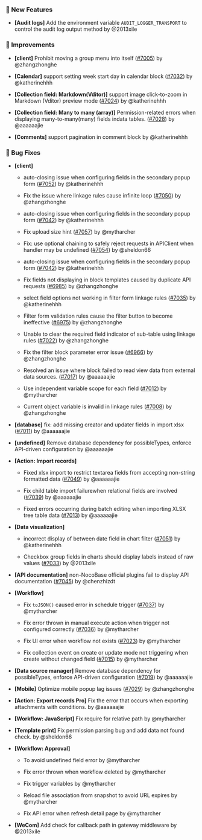 ### 🎉 New Features

- **[Audit logs]** Add the environment variable `AUDIT_LOGGER_TRANSPORT` to control the audit log output method by @2013xile

### 🚀 Improvements

- **[client]** Prohibit moving a group menu into itself ([#7005](https://github.com/nocobase/nocobase/pull/7005)) by @zhangzhonghe

- **[Calendar]** support setting week start day in calendar block ([#7032](https://github.com/nocobase/nocobase/pull/7032)) by @katherinehhh

- **[Collection field: Markdown(Vditor)]** support image click-to-zoom in Markdown (Vditor) preview mode ([#7024](https://github.com/nocobase/nocobase/pull/7024)) by @katherinehhh

- **[Collection field: Many to many (array)]** Permission-related errors when displaying many-to-many(many) fields in ​data tables. ([#7028](https://github.com/nocobase/nocobase/pull/7028)) by @aaaaaajie

- **[Comments]** support pagination in comment block by @katherinehhh

### 🐛 Bug Fixes

- **[client]**
  - auto-closing issue when configuring fields in the secondary popup form ([#7052](https://github.com/nocobase/nocobase/pull/7052)) by @katherinehhh

  - Fix the issue where linkage rules cause infinite loop ([#7050](https://github.com/nocobase/nocobase/pull/7050)) by @zhangzhonghe

  - auto-closing issue when configuring fields in the secondary popup form ([#7042](https://github.com/nocobase/nocobase/pull/7042)) by @katherinehhh

  - Fix upload size hint ([#7057](https://github.com/nocobase/nocobase/pull/7057)) by @mytharcher

  - Fix: use optional chaining to safely reject requests in APIClient when handler may be undefined ([#7054](https://github.com/nocobase/nocobase/pull/7054)) by @sheldon66

  - auto-closing issue when configuring fields in the secondary popup form ([#7042](https://github.com/nocobase/nocobase/pull/7042)) by @katherinehhh

  - Fix fields not displaying in block templates caused by duplicate API requests ([#6985](https://github.com/nocobase/nocobase/pull/6985)) by @zhangzhonghe

  - select field options not working in filter form linkage rules ([#7035](https://github.com/nocobase/nocobase/pull/7035)) by @katherinehhh

  - Filter form validation rules cause the filter button to become ineffective ([#6975](https://github.com/nocobase/nocobase/pull/6975)) by @zhangzhonghe

  - Unable to clear the required field indicator of sub-table using linkage rules ([#7022](https://github.com/nocobase/nocobase/pull/7022)) by @zhangzhonghe

  - Fix the filter block parameter error issue ([#6966](https://github.com/nocobase/nocobase/pull/6966)) by @zhangzhonghe

  - Resolved an issue where block failed to read view data from external data sources. ([#7017](https://github.com/nocobase/nocobase/pull/7017)) by @aaaaaajie

  - Use independent variable scope for each field ([#7012](https://github.com/nocobase/nocobase/pull/7012)) by @mytharcher

  - Current object variable is invalid in linkage rules ([#7008](https://github.com/nocobase/nocobase/pull/7008)) by @zhangzhonghe

- **[database]** fix: add missing creator and updater fields in import xlsx ([#7011](https://github.com/nocobase/nocobase/pull/7011)) by @aaaaaajie

- **[undefined]** Remove database dependency for possibleTypes, enforce API-driven configuration by @aaaaaajie

- **[Action: Import records]**
  - Fixed xlsx import to restrict textarea fields from accepting non-string formatted data ([#7049](https://github.com/nocobase/nocobase/pull/7049)) by @aaaaaajie

  - Fix child table import failurewhen relational fields are involved ([#7039](https://github.com/nocobase/nocobase/pull/7039)) by @aaaaaajie

  - Fixed errors occurring during batch editing when importing XLSX tree table data ([#7013](https://github.com/nocobase/nocobase/pull/7013)) by @aaaaaajie

- **[Data visualization]**
  - incorrect display of between date field in chart filter ([#7051](https://github.com/nocobase/nocobase/pull/7051)) by @katherinehhh

  - Checkbox group fields in charts should display labels instead of raw values ([#7033](https://github.com/nocobase/nocobase/pull/7033)) by @2013xile

- **[API documentation]** non-NocoBase official plugins fail to display API documentation ([#7045](https://github.com/nocobase/nocobase/pull/7045)) by @chenzhizdt

- **[Workflow]**
  - Fix `toJSON()` caused error in schedule trigger ([#7037](https://github.com/nocobase/nocobase/pull/7037)) by @mytharcher

  - Fix error thrown in manual execute action when trigger not configured correctly ([#7036](https://github.com/nocobase/nocobase/pull/7036)) by @mytharcher

  - Fix UI error when workflow not exists ([#7023](https://github.com/nocobase/nocobase/pull/7023)) by @mytharcher

  - Fix collection event on create or update mode not triggering when create without changed field ([#7015](https://github.com/nocobase/nocobase/pull/7015)) by @mytharcher

- **[Data source manager]** Remove database dependency for possibleTypes, enforce API-driven configuration ([#7019](https://github.com/nocobase/nocobase/pull/7019)) by @aaaaaajie

- **[Mobile]** Optimize mobile popup lag issues ([#7029](https://github.com/nocobase/nocobase/pull/7029)) by @zhangzhonghe

- **[Action: Export records Pro]** Fix the error that occurs when exporting attachments with conditions. by @aaaaaajie

- **[Workflow: JavaScript]** Fix require for relative path by @mytharcher

- **[Template print]** Fix permission parsing bug and add data not found check. by @sheldon66

- **[Workflow: Approval]**
  - To avoid undefined field error by @mytharcher

  - Fix error thrown when workflow deleted by @mytharcher

  - Fix trigger variables by @mytharcher

  - Reload file association from snapshot to avoid URL expires by @mytharcher

  - Fix API error when refresh detail page by @mytharcher

- **[WeCom]** Add check for callback path in gateway middleware by @2013xile


